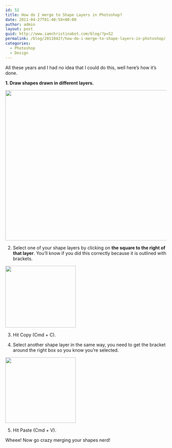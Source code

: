 ```yaml
---
id: 52
title: How do I merge to Shape Layers in Photoshop?
date: 2011-04-27T01:40:59+00:00
author: admin
layout: post
guid: http://www.iamchristinabot.com/blog/?p=52
permalink: /blog/20110427/how-do-i-merge-to-shape-layers-in-photoshop/
categories:
  - Photoshop
  - Design
---
```

All these years and I had no idea that I could do this, well here&#8217;s how it&#8217;s done.

**1. Draw shapes drawn in different layers.**

<img src="http://www.iamchristinabot.com/blog/wp-content/uploads/2011/04/Screen-shot-2011-04-26-at-9.33.40-PM.png" alt="" title="Screen shot 2011-04-26 at 9.33.40 PM" width="600" height="470" class="aligncenter size-full wp-image-55" srcset="http://www.iamchristinabot.com/blog/wp-content/uploads/2011/04/Screen-shot-2011-04-26-at-9.33.40-PM.png 600w, http://www.iamchristinabot.com/blog/wp-content/uploads/2011/04/Screen-shot-2011-04-26-at-9.33.40-PM-300x235.png 300w" sizes="(max-width: 600px) 100vw, 600px" />

2. Select one of your shape layers by clicking on **the square to the right of that layer**. You&#8217;ll know if you did this correctly because it is outlined with brackets.

<img src="http://www.iamchristinabot.com/blog/wp-content/uploads/2011/04/Screen-shot-2011-04-26-at-9.35.02-PM.png" alt="" title="Screen shot 2011-04-26 at 9.35.02 PM" width="220" height="193" class="aligncenter size-full wp-image-56" />

3. Hit Copy (Cmd + C).

4. Select another shape layer in the same way, you need to get the bracket around the right box so you know you&#8217;re selected.

<img src="http://www.iamchristinabot.com/blog/wp-content/uploads/2011/04/Screen-shot-2011-04-26-at-9.38.18-PM.png" alt="" title="Screen shot 2011-04-26 at 9.38.18 PM" width="220" height="205" class="aligncenter size-full wp-image-57" />

5. Hit Paste (Cmd + V).

Wheee! Now go crazy merging your shapes nerd!
